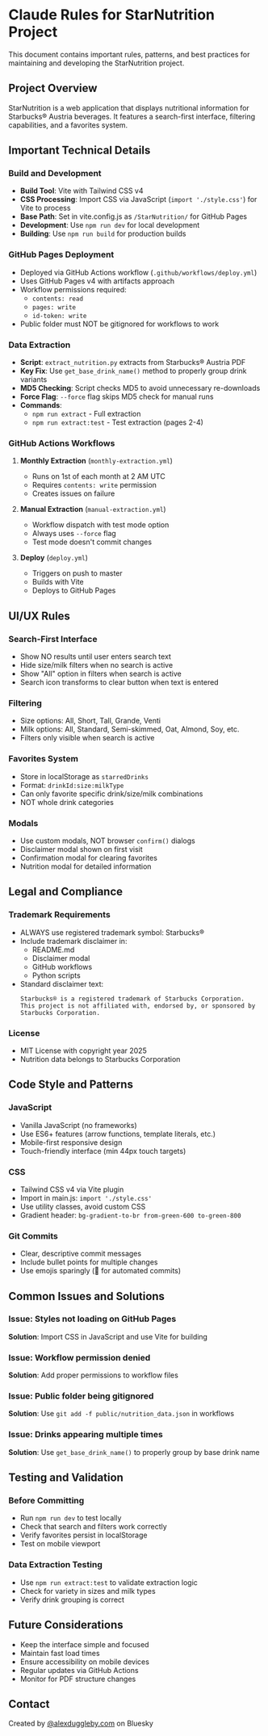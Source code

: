 # Claude Rules for StarNutrition Project

This document contains important rules, patterns, and best practices for maintaining and developing the StarNutrition project.

## Project Overview
StarNutrition is a web application that displays nutritional information for Starbucks® Austria beverages. It features a search-first interface, filtering capabilities, and a favorites system.

## Important Technical Details

### Build and Development
- **Build Tool**: Vite with Tailwind CSS v4
- **CSS Processing**: Import CSS via JavaScript (`import './style.css'`) for Vite to process
- **Base Path**: Set in vite.config.js as `/StarNutrition/` for GitHub Pages
- **Development**: Use `npm run dev` for local development
- **Building**: Use `npm run build` for production builds

### GitHub Pages Deployment
- Deployed via GitHub Actions workflow (`.github/workflows/deploy.yml`)
- Uses GitHub Pages v4 with artifacts approach
- Workflow permissions required:
  - `contents: read`
  - `pages: write`
  - `id-token: write`
- Public folder must NOT be gitignored for workflows to work

### Data Extraction
- **Script**: `extract_nutrition.py` extracts from Starbucks® Austria PDF
- **Key Fix**: Use `get_base_drink_name()` method to properly group drink variants
- **MD5 Checking**: Script checks MD5 to avoid unnecessary re-downloads
- **Force Flag**: `--force` flag skips MD5 check for manual runs
- **Commands**:
  - `npm run extract` - Full extraction
  - `npm run extract:test` - Test extraction (pages 2-4)

### GitHub Actions Workflows
1. **Monthly Extraction** (`monthly-extraction.yml`)
   - Runs on 1st of each month at 2 AM UTC
   - Requires `contents: write` permission
   - Creates issues on failure

2. **Manual Extraction** (`manual-extraction.yml`)
   - Workflow dispatch with test mode option
   - Always uses `--force` flag
   - Test mode doesn't commit changes

3. **Deploy** (`deploy.yml`)
   - Triggers on push to master
   - Builds with Vite
   - Deploys to GitHub Pages

## UI/UX Rules

### Search-First Interface
- Show NO results until user enters search text
- Hide size/milk filters when no search is active
- Show "All" option in filters when search is active
- Search icon transforms to clear button when text is entered

### Filtering
- Size options: All, Short, Tall, Grande, Venti
- Milk options: All, Standard, Semi-skimmed, Oat, Almond, Soy, etc.
- Filters only visible when search is active

### Favorites System
- Store in localStorage as `starredDrinks`
- Format: `drinkId:size:milkType`
- Can only favorite specific drink/size/milk combinations
- NOT whole drink categories

### Modals
- Use custom modals, NOT browser `confirm()` dialogs
- Disclaimer modal shown on first visit
- Confirmation modal for clearing favorites
- Nutrition modal for detailed information

## Legal and Compliance

### Trademark Requirements
- ALWAYS use registered trademark symbol: Starbucks®
- Include trademark disclaimer in:
  - README.md
  - Disclaimer modal
  - GitHub workflows
  - Python scripts
- Standard disclaimer text:
  ```
  Starbucks® is a registered trademark of Starbucks Corporation. 
  This project is not affiliated with, endorsed by, or sponsored by Starbucks Corporation.
  ```

### License
- MIT License with copyright year 2025
- Nutrition data belongs to Starbucks Corporation

## Code Style and Patterns

### JavaScript
- Vanilla JavaScript (no frameworks)
- Use ES6+ features (arrow functions, template literals, etc.)
- Mobile-first responsive design
- Touch-friendly interface (min 44px touch targets)

### CSS
- Tailwind CSS v4 via Vite plugin
- Import in main.js: `import './style.css'`
- Use utility classes, avoid custom CSS
- Gradient header: `bg-gradient-to-br from-green-600 to-green-800`

### Git Commits
- Clear, descriptive commit messages
- Include bullet points for multiple changes
- Use emojis sparingly (🤖 for automated commits)

## Common Issues and Solutions

### Issue: Styles not loading on GitHub Pages
**Solution**: Import CSS in JavaScript and use Vite for building

### Issue: Workflow permission denied
**Solution**: Add proper permissions to workflow files

### Issue: Public folder being gitignored
**Solution**: Use `git add -f public/nutrition_data.json` in workflows

### Issue: Drinks appearing multiple times
**Solution**: Use `get_base_drink_name()` to properly group by base drink name

## Testing and Validation

### Before Committing
- Run `npm run dev` to test locally
- Check that search and filters work correctly
- Verify favorites persist in localStorage
- Test on mobile viewport

### Data Extraction Testing
- Use `npm run extract:test` to validate extraction logic
- Check for variety in sizes and milk types
- Verify drink grouping is correct

## Future Considerations
- Keep the interface simple and focused
- Maintain fast load times
- Ensure accessibility on mobile devices
- Regular updates via GitHub Actions
- Monitor for PDF structure changes

## Contact
Created by [@alexduggleby.com](https://bsky.app/profile/alexduggleby.com) on Bluesky